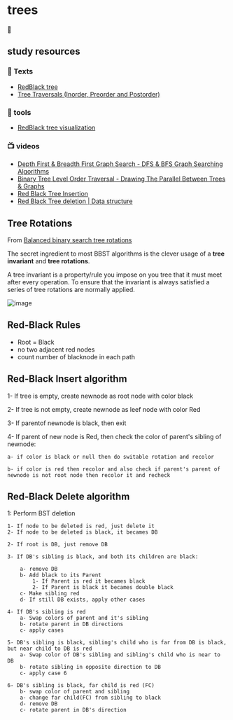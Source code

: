 # trees
:deciduous_tree:

## study resources

 ### :page_facing_up: Texts
* [RedBlack tree](https://en.wikipedia.org/wiki/Red%E2%80%93black_tree)
* [Tree Traversals (Inorder, Preorder and Postorder)](https://www.geeksforgeeks.org/tree-traversals-inorder-preorder-and-postorder/)

 ### :wrench: tools
* [RedBlack tree visualization](https://www.cs.usfca.edu/~galles/visualization/RedBlack.html)

 ### :tv: videos
* [Depth First & Breadth First Graph Search - DFS & BFS Graph Searching Algorithms](https://www.youtube.com/watch?v=TIbUeeksXcI)
* [Binary Tree Level Order Traversal - Drawing The Parallel Between Trees & Graphs](https://www.youtube.com/watch?v=gcR28Hc2TNQ)
* [Red Black Tree Insertion](https://www.youtube.com/watch?v=qA02XWRTBdw)
* [Red Black Tree deletion | Data structure](https://www.youtube.com/watch?v=w5cvkTXY0vQ)


## Tree Rotations

From [Balanced binary search tree rotations](https://www.youtube.com/watch?v=q4fnJZr8ztY)

The secret ingredient to most BBST algorithms is the clever usage of a **tree invariant** and **tree rotations**.

A tree invariant is a property/rule you impose on you tree that it must meet after every operation. To ensure that the invariant is always satisfied a series of tree rotations are normally applied.


![image](https://user-images.githubusercontent.com/63563271/158483683-7005f993-4900-432c-be2a-263e41c1c032.png)

## Red-Black Rules

* Root = Black
* no two adjacent red nodes
* count number of blacknode in each path

## Red-Black Insert algorithm

1- If tree is empty, create newnode as root node with color black

2- If tree is not empty, create newnode as leef node with color Red

3- If parentof newnode is black, then exit

4- If parent of new node is Red, then check the color of parent's sibling of newnode:

	a- if color is black or null then do switable rotation and recolor

	b- if color is red then recolor and also check if parent's parent of newnode is not root node then recolor it and recheck
	
## Red-Black Delete algorithm

1: Perform BST deletion

	1- If node to be deleted is red, just delete it
	2- If node to be deleted is black, it becames DB
	
	2- If root is DB, just remove DB

	3- If DB's sibling is black, and both its children are black:

		a- remove DB
		b- Add black to its Parent 
			1- If Parent is red it becames black
			2- If Parent is black it becames double black
		c- Make sibling red
		d- If still DB exists, apply other cases

	4- If DB's sibling is red
		a- Swap colors of parent and it's sibling
		b- rotate parent in DB directions
		c- apply cases

	5- DB's sibling is black, sibling's child who is far from DB is black, but near child to DB is red
		a- Swap color of DB's sibling and sibling's child who is near to DB
		b- rotate sibling in opposite direction to DB
		c- apply case 6

	6- DB's sibling is black, far child is red (FC)
		b- swap color of parent and sibling
		a- change far child(FC) from sibling to black
		d- remove DB
		c- rotate parent in DB's direction

